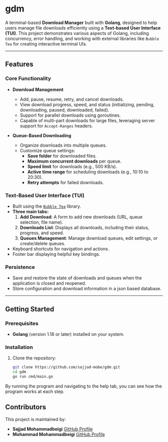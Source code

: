 # gdm

A terminal-based **Download Manager** built with **Golang**, designed to help users manage file downloads efficiently using a **Text-based User Interface (TUI)**. This project demonstrates various aspects of Golang, including concurrency, error handling, and working with external libraries like `Bubble Tea` for creating interactive terminal UIs.

---

## Features

### Core Functionality
- **Download Management**
  - Add, pause, resume, retry, and cancel downloads.
  - View download progress, speed, and status (initializing, pending, downloading, paused, downloaded, failed).
  - Support for parallel downloads using goroutines.
  - Capable of multi-part downloads for large files, leveraging server support for `Accept-Ranges` headers.

- **Queue-Based Downloading**
  - Organize downloads into multiple queues.
  - Customize queue settings:
    - **Save folder** for downloaded files.
    - **Maximum concurrent downloads** per queue.
    - **Speed limit** for downloads (e.g., 500 KB/s).
    - **Active time range** for scheduling downloads (e.g., 10:10 to 20:30).
    - **Retry attempts** for failed downloads.

### Text-Based User Interface (TUI)
- Built using the [`Bubble Tea`](https://github.com/charmbracelet/bubbletea) library.
- **Three main tabs:**
  1. **Add Download**: A form to add new downloads (URL, queue selection, file name).
  2. **Downloads List**: Displays all downloads, including their status, progress, and speed.
  3. **Queues Management**: Manage download queues, edit settings, or create/delete queues.
- Keyboard shortcuts for navigation and actions.
- Footer bar displaying helpful key bindings.

### Persistence
- Save and restore the state of downloads and queues when the application is closed and reopened.
- Store configuration and download information in a json based database.

---

## Getting Started

### Prerequisites
- **Golang** (version 1.18 or later) installed on your system.

### Installation
1. Clone the repository:
   ```bash
   git clone https://github.com/sajjad-mobe/gdm.git
   cd gdm
   go run cmd/main.go

By running the program and navigating to the help tab, you can see how the program works at each step.


## Contributors

This project is maintained by:

- **Sajjad Mohammadbeigi**  [GitHub Profile](https://github.com/sajjad-MoBe)
- **Mohammad Mohammadbeigi** [GitHub Profile](https://github.com/mbmohammad)



